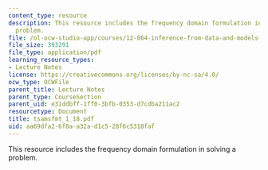 ```yaml
---
content_type: resource
description: This resource includes the frequency domain formulation in solving a
  problem.
file: /ol-ocw-studio-app/courses/12-864-inference-from-data-and-models-spring-2005/aa69dfa26f8aa32ad1c528f6c5318faf_tsamsfmt_1_18.pdf
file_size: 393291
file_type: application/pdf
learning_resource_types:
- Lecture Notes
license: https://creativecommons.org/licenses/by-nc-sa/4.0/
ocw_type: OCWFile
parent_title: Lecture Notes
parent_type: CourseSection
parent_uid: e31ddbff-1ff0-3bfb-0353-d7cdba211ac2
resourcetype: Document
title: tsamsfmt_1_18.pdf
uid: aa69dfa2-6f8a-a32a-d1c5-28f6c5318faf
---
```

This resource includes the frequency domain formulation in solving a problem.